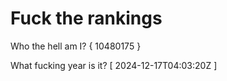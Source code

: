 # Fuck the rankings

Who the hell am I?
{ 10480175 }

What fucking year is it?
[ 2024-12-17T04:03:20Z ]
